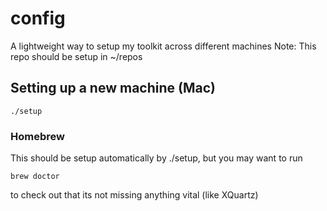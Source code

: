 # config
A lightweight way to setup my toolkit across different machines
Note: This repo should be setup in ~/repos

## Setting up a new machine (Mac)
    ./setup

### Homebrew
This should be setup automatically by ./setup, but you may want to run

    brew doctor

to check out that its not missing anything vital (like XQuartz)
